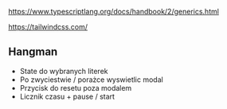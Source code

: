 https://www.typescriptlang.org/docs/handbook/2/generics.html

https://tailwindcss.com/

## Hangman

- State do wybranych literek
- Po zwyciestwie / porażce wyswietlic modal
- Przycisk do resetu poza modalem
- Licznik czasu + pause / start
